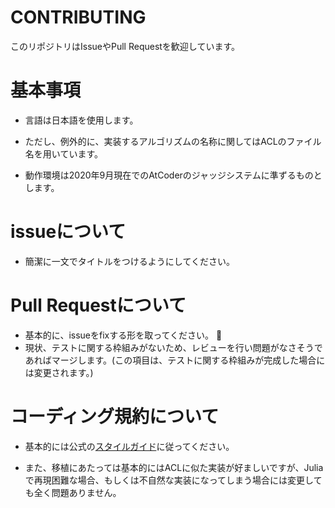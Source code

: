 # CONTRIBUTING

このリポジトリはIssueやPull Requestを歓迎しています。

# 基本事項

- 言語は日本語を使用します。
  
- ただし、例外的に、実装するアルゴリズムの名称に関してはACLのファイル名を用いています。
  
- 動作環境は2020年9月現在でのAtCoderのジャッジシステムに準ずるものとします。


# issueについて

- 簡潔に一文でタイトルをつけるようにしてください。

# Pull Requestについて

- 基本的に、issueをfixする形を取ってください。

- 現状、テストに関する枠組みがないため、レビューを行い問題がなさそうであればマージします。(この項目は、テストに関する枠組みが完成した場合には変更されます。)

# コーディング規約について

- 基本的には公式の[スタイルガイド](https://docs.julialang.org/en/v1/manual/style-guide/)に従ってください。

- また、移植にあたっては基本的にはACLに似た実装が好ましいですが、Juliaで再現困難な場合、もしくは不自然な実装になってしまう場合には変更しても全く問題ありません。
  
